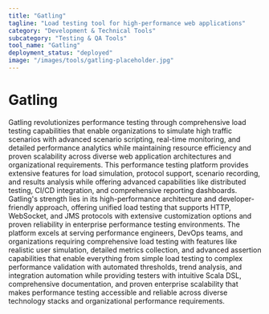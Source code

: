 ```yaml
---
title: "Gatling"
tagline: "Load testing tool for high-performance web applications"
category: "Development & Technical Tools"
subcategory: "Testing & QA Tools"
tool_name: "Gatling"
deployment_status: "deployed"
image: "/images/tools/gatling-placeholder.jpg"
---
```


# Gatling

Gatling revolutionizes performance testing through comprehensive load testing capabilities that enable organizations to simulate high traffic scenarios with advanced scenario scripting, real-time monitoring, and detailed performance analytics while maintaining resource efficiency and proven scalability across diverse web application architectures and organizational requirements. This performance testing platform provides extensive features for load simulation, protocol support, scenario recording, and results analysis while offering advanced capabilities like distributed testing, CI/CD integration, and comprehensive reporting dashboards. Gatling's strength lies in its high-performance architecture and developer-friendly approach, offering unified load testing that supports HTTP, WebSocket, and JMS protocols with extensive customization options and proven reliability in enterprise performance testing environments. The platform excels at serving performance engineers, DevOps teams, and organizations requiring comprehensive load testing with features like realistic user simulation, detailed metrics collection, and advanced assertion capabilities that enable everything from simple load testing to complex performance validation with automated thresholds, trend analysis, and integration automation while providing testers with intuitive Scala DSL, comprehensive documentation, and proven enterprise scalability that makes performance testing accessible and reliable across diverse technology stacks and organizational performance requirements.